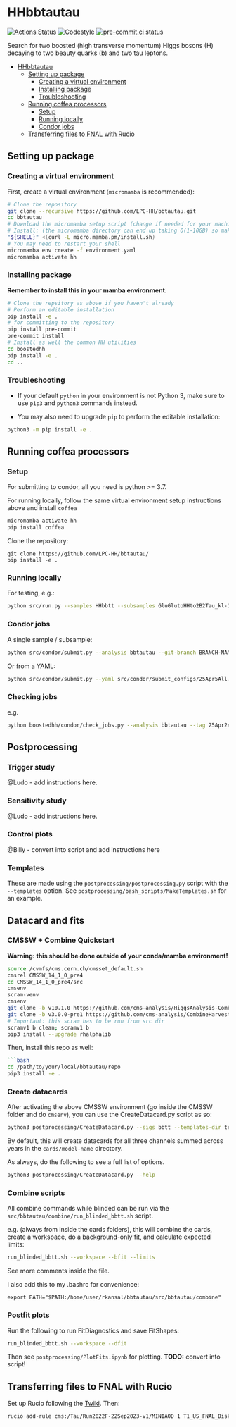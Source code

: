 # HHbbtautau


[![Actions Status][actions-badge]][actions-link]
[![Codestyle](https://img.shields.io/badge/code%20style-black-000000.svg)](https://github.com/psf/black)
[![pre-commit.ci status](https://results.pre-commit.ci/badge/github/LPC-HH/bbtautau/main.svg)](https://results.pre-commit.ci/latest/github/LPC-HH/bbtautau/main)
<!-- [![Documentation Status][rtd-badge]][rtd-link] -->

<!-- SPHINX-START -->

<!-- prettier-ignore-start -->
[actions-badge]:            https://github.com/LPC-HH/bbtautau/workflows/CI/badge.svg
[actions-link]:             https://github.com/LPC-HH/bbtautau/actions
[conda-badge]:              https://img.shields.io/conda/vn/conda-forge/bbtautau
[conda-link]:               https://github.com/conda-forge/bbtautau-feedstock
[github-discussions-badge]: https://img.shields.io/static/v1?label=Discussions&message=Ask&color=blue&logo=github
[github-discussions-link]:  https://github.com/LPC-HH/bbtautau/discussions
[pypi-link]:                https://pypi.org/project/bbtautau/
[pypi-platforms]:           https://img.shields.io/pypi/pyversions/bbtautau
[pypi-version]:             https://img.shields.io/pypi/v/bbtautau
[rtd-badge]:                https://readthedocs.org/projects/bbtautau/badge/?version=latest
[rtd-link]:                 https://bbtautau.readthedocs.io/en/latest/?badge=latest

<!-- prettier-ignore-end -->

Search for two boosted (high transverse momentum) Higgs bosons (H) decaying to two beauty quarks (b) and two tau leptons.


- [HHbbtautau](#hhbbtautau)
  - [Setting up package](#setting-up-package)
    - [Creating a virtual environment](#creating-a-virtual-environment)
    - [Installing package](#installing-package)
    - [Troubleshooting](#troubleshooting)
  - [Running coffea processors](#running-coffea-processors)
    - [Setup](#setup)
    - [Running locally](#running-locally)
    - [Condor jobs](#condor-jobs)
  - [Transferring files to FNAL with Rucio](#transferring-files-to-fnal-with-rucio)


## Setting up package

### Creating a virtual environment

First, create a virtual environment (`micromamba` is recommended):

```bash
# Clone the repository
git clone --recursive https://github.com/LPC-HH/bbtautau.git
cd bbtautau
# Download the micromamba setup script (change if needed for your machine https://mamba.readthedocs.io/en/latest/installation/micromamba-installation.html)
# Install: (the micromamba directory can end up taking O(1-10GB) so make sure the directory you're using allows that quota)
"${SHELL}" <(curl -L micro.mamba.pm/install.sh)
# You may need to restart your shell
micromamba env create -f environment.yaml
micromamba activate hh
```

### Installing package

**Remember to install this in your mamba environment**.

```bash
# Clone the repsitory as above if you haven't already
# Perform an editable installation
pip install -e .
# for committing to the repository
pip install pre-commit
pre-commit install
# Install as well the common HH utilities
cd boostedhh
pip install -e .
cd ..
```

### Troubleshooting

- If your default `python` in your environment is not Python 3, make sure to use
  `pip3` and `python3` commands instead.

- You may also need to upgrade `pip` to perform the editable installation:

```bash
python3 -m pip install -e .
```

## Running coffea processors

### Setup

For submitting to condor, all you need is python >= 3.7.

For running locally, follow the same virtual environment setup instructions
above and install `coffea`

```bash
micromamba activate hh
pip install coffea
```

Clone the repository:

```
git clone https://github.com/LPC-HH/bbtautau/
pip install -e .
```

### Running locally

For testing, e.g.:

```bash
python src/run.py --samples HHbbtt --subsamples GluGlutoHHto2B2Tau_kl-1p00_kt-1p00_c2-0p00_LHEweights_TuneCP5_13p6TeV_powheg-pythia8 --starti 0 --endi 1 --year 2022 --processor skimmer
```

### Condor jobs

A single sample / subsample:

```bash
python src/condor/submit.py --analysis bbtautau --git-branch BRANCH-NAME --site ucsd --save-sites ucsd lpc --processor skimmer --samples HHbbtt --subsamples GluGlutoHHto2B2Tau_kl-1p00_kt-1p00_c2-0p00_LHEweights_TuneCP5_13p6TeV_powheg-pythia8 --files-per-job 5 --tag 24Nov7Signal [--submit]
```

Or from a YAML:

```bash
python src/condor/submit.py --yaml src/condor/submit_configs/25Apr5All.yaml --analysis bbtautau --git-branch addmc --site lpc --save-sites ucsd lpc --processor skimmer --tag 25Apr5AddVars --year 2022 [--submit]
```

### Checking jobs

e.g.


```bash
python boostedhh/condor/check_jobs.py --analysis bbtautau --tag 25Apr24_v12_private_signal --processor skimmer --check-running --year 2022EE
```


## Postprocessing

### Trigger study

@Ludo - add instructions here.

### Sensitivity study

@Ludo - add instructions here.

### Control plots

@Billy - convert into script and add instructions here

### Templates

These are made using the `postprocessing/postprocessing.py` script with the `--templates` option.
See `postprocessing/bash_scripts/MakeTemplates.sh` for an example.


## Datacard and fits


### CMSSW + Combine Quickstart

**Warning: this should be done outside of your conda/mamba environment!**

```bash
source /cvmfs/cms.cern.ch/cmsset_default.sh
cmsrel CMSSW_14_1_0_pre4
cd CMSSW_14_1_0_pre4/src
cmsenv
scram-venv
cmsenv
git clone -b v10.1.0 https://github.com/cms-analysis/HiggsAnalysis-CombinedLimit.git HiggsAnalysis/CombinedLimit
git clone -b v3.0.0-pre1 https://github.com/cms-analysis/CombineHarvester.git CombineHarvester
# Important: this scram has to be run from src dir
scramv1 b clean; scramv1 b
pip3 install --upgrade rhalphalib
```

Then, install this repo as well:

```bash
```bash
cd /path/to/your/local/bbtautau/repo
pip3 install -e .
```

### Create datacards

After activating the above CMSSW environment (go inside the CMSSW folder and do `cmsenv`), you can use the CreateDatacard.py script as so:

```bash
python3 postprocessing/CreateDatacard.py --sigs bbtt --templates-dir templates/25Apr25LudoCuts --model-name 25Apr25PassFix
```

By default, this will create datacards for all three channels summed across years in the `cards/model-name` directory.

As always, do the following to see a full list of options.

```bash
python3 postprocessing/CreateDatacard.py --help
```

### Combine scripts

All combine commands while blinded can be run via the `src/bbtautau/combine/run_blinded_bbtt.sh` script.

e.g. (always from inside the cards folders), this will combine the cards, create a workspace, do a background-only fit, and calculate expected limits:

```bash
run_blinded_bbtt.sh --workspace --bfit --limits
```

See more comments inside the file.


I also add this to my .bashrc for convenience:

```
export PATH="$PATH:/home/user/rkansal/bbtautau/src/bbtautau/combine"
```

### Postfit plots

Run the following to run FitDiagnostics and save FitShapes:

```bash
run_blinded_bbtt.sh --workspace --dfit
```

Then see `postprocessing/PlotFits.ipynb` for plotting. **TODO:** convert into script!


## Transferring files to FNAL with Rucio

Set up Rucio following the [Twiki](https://twiki.cern.ch/twiki/bin/view/CMSPublic/WorkBookFileTransfer#Option_1_Using_the_Command_L_AN1). Then:

```bash
rucio add-rule cms:/Tau/Run2022F-22Sep2023-v1/MINIAOD 1 T1_US_FNAL_Disk --activity "User AutoApprove" --lifetime 15552000 --ask-approval
```
